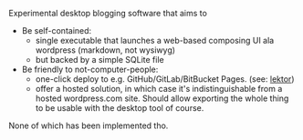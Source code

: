 Experimental desktop blogging software that aims to

- Be self-contained:
  + single executable that launches a web-based composing UI ala wordpress
    (markdown, not wysiwyg)
  + but backed by a simple SQLite file
- Be friendly to not-computer-people:
  + one-click deploy to e.g. GitHub/GitLab/BitBucket Pages. (see: [lektor][1])
  + offer a hosted solution, in which case it's indistinguishable from a hosted
    wordpress.com site. Should allow exporting the whole thing to be usable
    with the desktop tool of course.

None of which has been implemented tho.

[1]: https://www.getlektor.com/docs/deployment/
